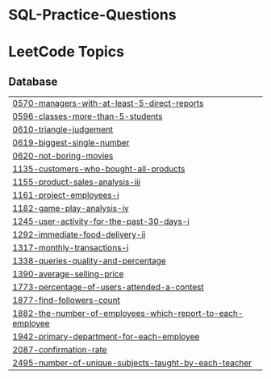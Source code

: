 # SQL-Practice-Questions

<!---LeetCode Topics Start-->
# LeetCode Topics
## Database
|  |
| ------- |
| [0570-managers-with-at-least-5-direct-reports](https://github.com/Sbha5797/SQL-Practice-Questions/tree/master/0570-managers-with-at-least-5-direct-reports) |
| [0596-classes-more-than-5-students](https://github.com/Sbha5797/SQL-Practice-Questions/tree/master/0596-classes-more-than-5-students) |
| [0610-triangle-judgement](https://github.com/Sbha5797/SQL-Practice-Questions/tree/master/0610-triangle-judgement) |
| [0619-biggest-single-number](https://github.com/Sbha5797/SQL-Practice-Questions/tree/master/0619-biggest-single-number) |
| [0620-not-boring-movies](https://github.com/Sbha5797/SQL-Practice-Questions/tree/master/0620-not-boring-movies) |
| [1135-customers-who-bought-all-products](https://github.com/Sbha5797/SQL-Practice-Questions/tree/master/1135-customers-who-bought-all-products) |
| [1155-product-sales-analysis-iii](https://github.com/Sbha5797/SQL-Practice-Questions/tree/master/1155-product-sales-analysis-iii) |
| [1161-project-employees-i](https://github.com/Sbha5797/SQL-Practice-Questions/tree/master/1161-project-employees-i) |
| [1182-game-play-analysis-iv](https://github.com/Sbha5797/SQL-Practice-Questions/tree/master/1182-game-play-analysis-iv) |
| [1245-user-activity-for-the-past-30-days-i](https://github.com/Sbha5797/SQL-Practice-Questions/tree/master/1245-user-activity-for-the-past-30-days-i) |
| [1292-immediate-food-delivery-ii](https://github.com/Sbha5797/SQL-Practice-Questions/tree/master/1292-immediate-food-delivery-ii) |
| [1317-monthly-transactions-i](https://github.com/Sbha5797/SQL-Practice-Questions/tree/master/1317-monthly-transactions-i) |
| [1338-queries-quality-and-percentage](https://github.com/Sbha5797/SQL-Practice-Questions/tree/master/1338-queries-quality-and-percentage) |
| [1390-average-selling-price](https://github.com/Sbha5797/SQL-Practice-Questions/tree/master/1390-average-selling-price) |
| [1773-percentage-of-users-attended-a-contest](https://github.com/Sbha5797/SQL-Practice-Questions/tree/master/1773-percentage-of-users-attended-a-contest) |
| [1877-find-followers-count](https://github.com/Sbha5797/SQL-Practice-Questions/tree/master/1877-find-followers-count) |
| [1882-the-number-of-employees-which-report-to-each-employee](https://github.com/Sbha5797/SQL-Practice-Questions/tree/master/1882-the-number-of-employees-which-report-to-each-employee) |
| [1942-primary-department-for-each-employee](https://github.com/Sbha5797/SQL-Practice-Questions/tree/master/1942-primary-department-for-each-employee) |
| [2087-confirmation-rate](https://github.com/Sbha5797/SQL-Practice-Questions/tree/master/2087-confirmation-rate) |
| [2495-number-of-unique-subjects-taught-by-each-teacher](https://github.com/Sbha5797/SQL-Practice-Questions/tree/master/2495-number-of-unique-subjects-taught-by-each-teacher) |
<!---LeetCode Topics End-->